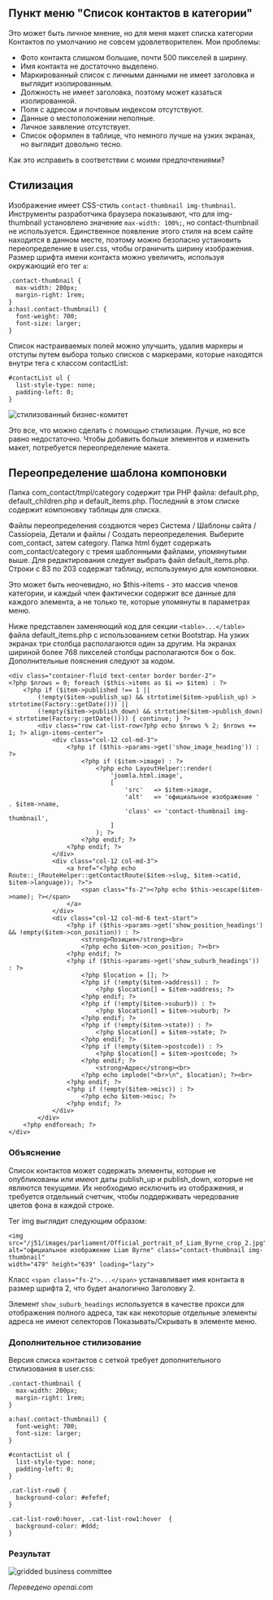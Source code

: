 <!-- Filename: category-list-override.md / Display title: Переопределение списка категорий  -->

## Пункт меню "Список контактов в категории"

Это может быть личное мнение, но для меня макет списка категории Контактов по умолчанию не совсем удовлетворителен. Мои проблемы:

* Фото контакта слишком большие, почти 500 пикселей в ширину.
* Имя контакта не достаточно выделено.
* Маркированный список с личными данными не имеет заголовка и выглядит изолированным.
* Должность не имеет заголовка, поэтому может казаться изолированной.
* Поля с адресом и почтовым индексом отсутствуют.
* Данные о местоположении неполные.
* Личное заявление отсутствует.
* Список оформлен в таблице, что немного лучше на узких экранах, но выглядит довольно тесно.

Как это исправить в соответствии с моими предпочтениями?

## Стилизация

Изображение имеет CSS-стиль `contact-thumbnail img-thumbnail`. Инструменты разработчика браузера показывают, что для img-thumbnail установлено значение `max-width: 100%;`, но contact-thumbnail не используется. Единственное появление этого стиля на всем сайте находится в данном месте, поэтому можно безопасно установить переопределение в user.css, чтобы ограничить ширину изображения. Размер шрифта имени контакта можно увеличить, используя окружающий его тег `a`:

```
.contact-thumbnail {
  max-width: 200px;
  margin-right: 1rem;
}
a:has(.contact-thumbnail) {
  font-weight: 700;
  font-size: larger;
}
```

Список настраиваемых полей можно улучшить, удалив маркеры и отступы путем выбора только списков с маркерами, которые находятся внутри тега с классом contactList:
```
#contactList ul {
  list-style-type: none;
  padding-left: 0;
}
```
![стилизованный бизнес-комитет](../../../en/images/contacts/contact-business-committee-styled.png "Стилизованный Бизнес-Комитет")

Это все, что можно сделать с помощью стилизации. Лучше, но все равно недостаточно. Чтобы добавить больше элементов и изменить макет, потребуется переопределение макета. 

## Переопределение шаблона компоновки

Папка com_contact/tmpl/category содержит три PHP файла: default.php, default_children.php и default_items.php. Последний в этом списке содержит компоновку таблицы для списка.

Файлы переопределения создаются через Система / Шаблоны сайта / Cassiopeia, Детали и файлы / Создать переопределения. Выберите com_contact, затем category. Папка html будет содержать com_contact/category с тремя шаблонными файлами, упомянутыми выше. Для редактирования следует выбрать файл default_items.php. Строки с 83 по 203 содержат таблицу, используемую для компоновки.

Это может быть неочевидно, но $this->items - это массив членов категории, и каждый член фактически содержит все данные для каждого элемента, а не только те, которые упомянуты в параметрах меню.

Ниже представлен заменяющий код для секции `<table>...</table>` файла default_items.php с использованием сетки Bootstrap. На узких экранах три столбца располагаются один за другим. На экранах шириной более 768 пикселей столбцы располагаются бок о бок. Дополнительные пояснения следуют за кодом.

```
<div class="container-fluid text-center border border-2">
<?php $nrows = 0; foreach ($this->items as $i => $item) : ?>
    <?php if ($item->published !== 1 || 
        (!empty($item->publish_up) && strtotime($item->publish_up) > strtotime(Factory::getDate())) || 
        (!empty($item->publish_down) && strtotime($item->publish_down) < strtotime(Factory::getDate()))) { continue; } ?>
        <div class="row cat-list-row<?php echo $nrows % 2; $nrows += 1; ?> align-items-center">
            <div class="col-12 col-md-3">
                <?php if ($this->params->get('show_image_heading')) : ?>
                    <?php if ($item->image) : ?>
                        <?php echo LayoutHelper::render(
                            'joomla.html.image',
                            [
                                'src'   => $item->image,
                                'alt'   => 'официальное изображение ' . $item->name,
                                'class' => 'contact-thumbnail img-thumbnail',
                            ]
                        ); ?>
                    <?php endif; ?>
                <?php endif; ?>
            </div>
            <div class="col-12 col-md-3">
                <a href="<?php echo Route::_(RouteHelper::getContactRoute($item->slug, $item->catid, $item->language)); ?>">
                    <span class="fs-2"><?php echo $this->escape($item->name); ?></span>
                </a>
            </div>
            <div class="col-12 col-md-6 text-start">
                <?php if ($this->params->get('show_position_headings') && !empty($item->con_position)) : ?>
                    <strong>Позиция</strong><br>
                    <?php echo $item->con_position; ?><br>
                <?php endif; ?>
                <?php if ($this->params->get('show_suburb_headings')) : ?>
                    <?php $location = []; ?>
                    <?php if (!empty($item->address)) : ?>
                        <?php $location[] = $item->address; ?>
                    <?php endif; ?>
                    <?php if (!empty($item->suburb)) : ?>
                        <?php $location[] = $item->suburb; ?>
                    <?php endif; ?>
                    <?php if (!empty($item->state)) : ?>
                        <?php $location[] = $item->state; ?>
                    <?php endif; ?>
                    <?php if (!empty($item->postcode)) : ?>
                        <?php $location[] = $item->postcode; ?>
                    <?php endif; ?>
                        <strong>Адрес</strong><br>
                    <?php echo implode("<br>\n", $location); ?><br>
                <?php endif; ?>
                <?php if (!empty($item->misc)) : ?>
                    <?php echo $item->misc; ?>
                <?php endif; ?>
            </div>
        </div>
    <?php endforeach; ?>
</div>
```
### Объяснение

Список контактов может содержать элементы, которые не опубликованы или имеют даты publish_up и publish_down, которые не являются текущими. Их необходимо исключить из отображения, и требуется отдельный счетчик, чтобы поддерживать чередование цветов фона в каждой строке.

Тег img выглядит следующим образом:
```
<img src="/j51/images/parliament/Official_portrait_of_Liam_Byrne_crop_2.jpg" 
alt="официальное изображение Liam Byrne" class="contact-thumbnail img-thumbnail"
width="479" height="639" loading="lazy">
```
Класс `<span class="fs-2">...</span>` устанавливает имя контакта в размер шрифта 2, что будет аналогично Заголовку 2.

Элемент `show_suburb_headings` используется в качестве прокси для отображения полного адреса, так как некоторые отдельные элементы адреса не имеют селекторов Показывать/Скрывать в элементе меню.

### Дополнительное стилизование

Версия списка контактов с сеткой требует дополнительного стилизования в user.css:
```
.contact-thumbnail {
  max-width: 200px;
  margin-right: 1rem;
}

a:has(.contact-thumbnail) {
  font-weight: 700;
  font-size: larger;
}

#contactList ul {
  list-style-type: none;
  padding-left: 0;
}

.cat-list-row0 {
  background-color: #efefef;
}

.cat-list-row0:hover, .cat-list-row1:hover  {
  background-color: #ddd;
}
```

### Результат

![gridded business committee](../../../en/images/contacts/contact-business-committee-grid.png "Gridded Business Committee")

*Переведено openai.com*

